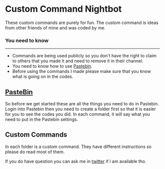 # Custom Command Nightbot
These custom commands are purely for fun. The custom command is ideas from other friends of mine and was coded by me.


### You need to know
______
- Commands are being used publicly so you don't have the right to claim to others that you made it and need to remove it in their channel.
- You need to know how to use [Pastebin](https://pastebin.com/).
- Before using the commands I made please make sure that you know what is going on in the codes.


## [PasteBin](https://pastebin.com/)
So before we get started these are all the things you need to do in Pastebin.
Login into Pastebin then you need to create a folder first so that it is easier for you to see the codes you did. In each command, it will say what you need to put in the Pastebin settings.


## Custom Commands
In each folder is a custom command. They have different instructions so please do read most of them.

If you do have question you can ask me in [twitter](https://twitter.com/ShinukiAyatoVT) if I am available tho.
